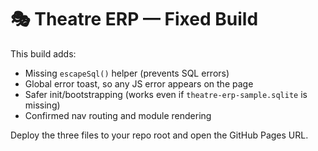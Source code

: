 # 🎭 Theatre ERP — Fixed Build

This build adds:
- Missing `escapeSql()` helper (prevents SQL errors)
- Global error toast, so any JS error appears on the page
- Safer init/bootstrapping (works even if `theatre-erp-sample.sqlite` is missing)
- Confirmed nav routing and module rendering

Deploy the three files to your repo root and open the GitHub Pages URL.
